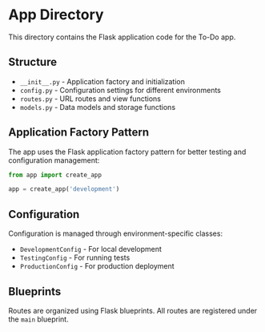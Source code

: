 # App Directory

This directory contains the Flask application code for the To-Do app.

## Structure

- `__init__.py` - Application factory and initialization
- `config.py` - Configuration settings for different environments
- `routes.py` - URL routes and view functions
- `models.py` - Data models and storage functions

## Application Factory Pattern

The app uses the Flask application factory pattern for better testing and configuration management:

```python
from app import create_app

app = create_app('development')
```

## Configuration

Configuration is managed through environment-specific classes:
- `DevelopmentConfig` - For local development
- `TestingConfig` - For running tests
- `ProductionConfig` - For production deployment

## Blueprints

Routes are organized using Flask blueprints. All routes are registered under the `main` blueprint.